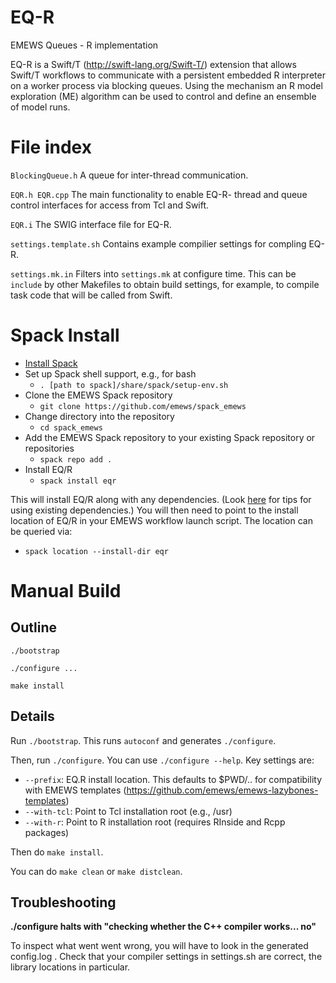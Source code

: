 # EQ-R
EMEWS Queues - R implementation

EQ-R is a Swift/T (http://swift-lang.org/Swift-T/) extension that
allows Swift/T workflows to communicate with a persistent embedded R interpreter
on a worker process via blocking queues. Using the mechanism an R model
exploration (ME) algorithm can be used to control and define an ensemble
of model runs.

File index
==========

``BlockingQueue.h``
  A queue for inter-thread communication.

``EQR.h EQR.cpp``
  The main functionality to enable EQ-R- thread and queue control
  interfaces for access from Tcl and Swift.

``EQR.i``
  The SWIG interface file for EQ-R.

``settings.template.sh``
  Contains example compilier settings for compling EQ-R.

``settings.mk.in``
  Filters into ``settings.mk`` at configure time.  This can be
  ``include`` <!--- --> by other Makefiles to obtain build settings, for
  example, to compile task code that will be called from Swift.

Spack Install
=======
* [Install Spack](https://spack.readthedocs.io/en/latest/getting_started.html)
* Set up Spack shell support, e.g., for bash 
  * ``. [path to spack]/share/spack/setup-env.sh``
* Clone the EMEWS Spack repository
  * ``git clone https://github.com/emews/spack_emews``
* Change directory into the repository
  * ``cd spack_emews``
* Add the EMEWS Spack repository to your existing Spack repository or repositories
  * ``spack repo add .``
* Install EQ/R
  * ``spack install eqr``

This will install EQ/R along with any dependencies. (Look [here](http://swift-lang.github.io/swift-t/guide.html#_spack_tips) for tips for using existing dependencies.) You will then need to point to the install location of EQ/R in your EMEWS workflow launch script. The location can be queried via:

* ``spack location --install-dir eqr`` 

Manual Build
=====

Outline
-------
``./bootstrap``

``./configure ...``

``make install``

Details
-------

Run ``./bootstrap``.  This runs ``autoconf`` and generates ``./configure``.

Then, run ``./configure``.  You can use ``./configure --help``.  Key
settings are:

* ``--prefix``: EQ.R install location. This defaults to $PWD/.. for
compatibility with EMEWS templates (https://github.com/emews/emews-lazybones-templates)
* ``--with-tcl``: Point to Tcl installation root (e.g., /usr)
* ``--with-r``: Point to R installation root (requires RInside and Rcpp packages)

Then do ``make install``.

You can do ``make clean`` or ``make distclean``.


Troubleshooting
-------
**./configure halts with "checking whether the C++ compiler works... no"**

To inspect what went went wrong, you will have to look in the generated
config.log .  Check that your compiler settings in settings.sh are correct, the library locations in particular.
